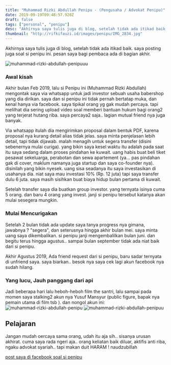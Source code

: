 ```yaml
---
title: "Muhammad Rizki Abdullah Penipu - (Pengusaha / Advokat Penipu)"
date: 2019-09-19T09:48:57.928Z
draft: false
tags: ["personal", "penipu"]
desc: "Akhirnya saya tulis juga di blog, setelah tidak ada itikad baik. saya posting juga soal si penipu ini. pesan saya bagi pembaca ada di bagian akhir."
thumbnail: "http://rifkifauzi.id/images/penipu/IMG_2834.jpg"
---
```


Akhirnya saya tulis juga di blog, setelah tidak ada itikad baik. saya posting juga soal si penipu ini. pesan saya bagi pembaca ada di bagian akhir. 

![muhammad-rizki-abdullah-penipuuu](/images/penipu/IMG_2834.jpg)

### Awal kisah
Akhir bulan Feb 2019, lalu si Penipu ini (Muhammad Rizki Abdullah) mengontak saya via whatsapp untuk jadi investor sebuah usaha babershop yang dia dirikan. saya dan si penipu ini tidak pernah bertatap muka, dan kenal hanya via facebook. saya tipikal orang yg gak mudah percaya. tapi melilhat dia sering upload video soal memberi bantuan hukum bagi orang2 yang terjerat hutang riba. saya percaya2 saja.. lagian mutual friend nya juga banyak.

Via whatsapp itulah dia mengirimkan proposal dalam bentuk PDF, karena proposal nya kurang detail alias tidak jelas. saya minta penjelasan lebih detail, tapi tidak dijawab. malah menagih untuk segera transfer (disini sebenernya mulai curiga).
yang bikin saya kesel waktu itu adalah pada saat itu saya sedang dalam proses pindahan ke kuwait. uang habis buat beli tiket pesawat sekeluarga, perabotan dan sewa apartement (ya... pas pindahan gak di cover, maklum namanya juga startup dan saya co-founder nya). disinilah yang bikin nyesek. uang sisa seadanya itu saya investasikan di usahanya dia. niat saya mau investasi 10% (Rp. 12 juta) tapi saya transfer dulu 6 juta. saya masih sisihkan buat biaya hidup bulan pertama di kuwait.

Setelah transfer saya dia buatkan group investor. yang ternyata isinya cuma 5 orang. dan baru 4 orang yang invest. janji si penipu tersebut katanya akan mulai sesegera mungkin.

### Mulai Mencurigakan
Setelah 2 bulan tidak ada update saya tanya progress nya gimana, jawabnya ? "segera", dan seterusnya hingga akhir bulan mei. saya minta uang saya dikembalikan. si penipu janji mengembalilkan bulan juni. dan begitu terus hingga agustus.. sampai bulan september tidak ada niat baik dari si penipu.

Akhir Agustus 2019, Ada friend request dari si penipu, baru sadar ternyata di unfriend saya. saya biarkan.. besok nya saya cek lagi akun facebook nya sudah hilang.


### Yang lucu, Jauh panggang dari api
Jadi beberapa hari lalu heboh-heboh film the santri, lalu sampai pada momen saya stalking2 akun nya Yusuf Mansyur (public figure, bapak nya pemain utama di film tsb ). dan nongol akun ini:
![muhammad-rizki-abdullah-penipu](/images/penipu/IMG_2832.png)
![muhammad-rizki-abdullah-penipuu](/images/penipu/IMG_2833.png)


## Pelajaran
Jangan mudah oercaya sama orang, udah itu aja sih.. sisanya urusan akhirat. cuma saya rada ngeri aja.. orang keliatan baik diluar, aktifis anti riba, ngaku advokat syariah.. tapi makan duit HARAM ! naudzubillah

[post saya di facebook soal si penipu](https://www.facebook.com/kubido/posts/2342997015795800)
